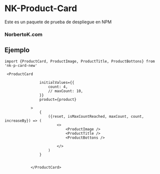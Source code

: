 # NK-Product-Card

Este es un paquete de prueba de despliegue en NPM

### NorbertoK.com

## Ejemplo

```
import {ProductCard, ProductImage, ProductTitle, ProductBottons} from 'nk-p-card-new'

```

```
 <ProductCard

                initialValues={{
                    count: 4,
                    // maxCount: 10,
                }}
                product={product}

            >
                {
                    ({reset, isMaxCountReached, maxCount, count, increaseBy}) => (
                        <>
                            <ProductImage />
                            <ProductTitle />
                            <ProductBottons />

                        </>
                    )
                }


            </ProductCard>
```
